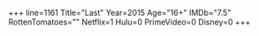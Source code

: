 +++
line=1161
Title="Last"
Year=2015
Age="16+"
IMDb="7.5"
RottenTomatoes=""
Netflix=1
Hulu=0
PrimeVideo=0
Disney=0
+++

